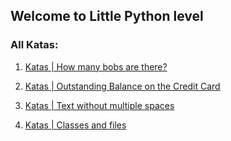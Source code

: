 ## Welcome to Little Python level


### All Katas:

1. [Katas | How many bobs are there?](https://github.com/gopjak36/pythonkata/tree/master/en/Python%20Katas/1.%20Little%20Python/1.%20Katas)

2. [Katas | Outstanding Balance on the Credit Card](https://github.com/gopjak36/pythonkata/tree/master/en/Python%20Katas/1.%20Little%20Python/2.%20Katas)

3. [Katas | Text without multiple spaces](https://github.com/gopjak36/pythonkata/tree/master/en/Python%20Katas/1.%20Little%20Python/3.%20Katas)

4. [Katas | Classes and files](https://github.com/gopjak36/pythonkata/tree/master/en/Python%20Katas/1.%20Little%20Python/4.%20Katas)
